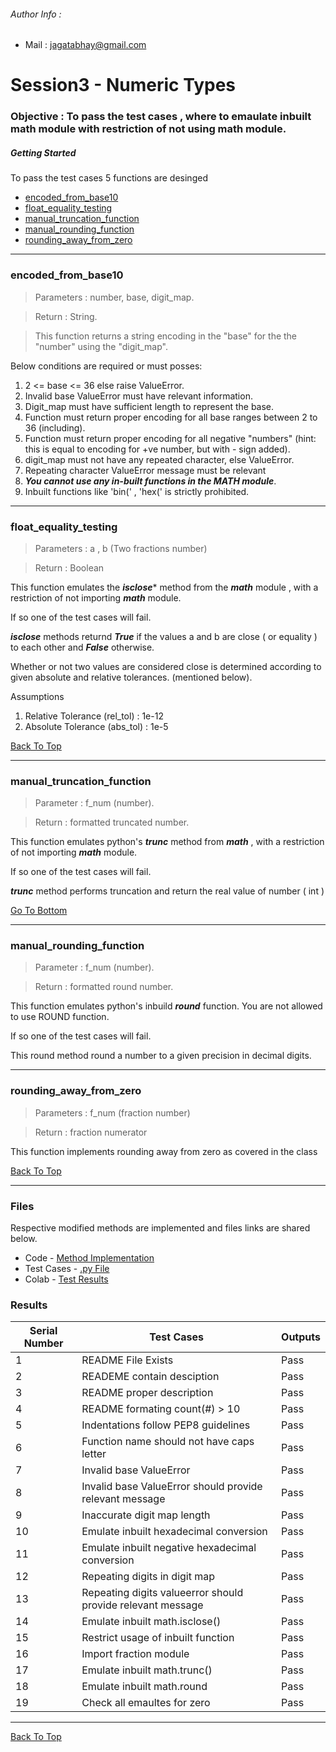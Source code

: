 
  ###### Author Info :
   
- Mail : [jagatabhay@gmail.com](jagatabhay@gmail.com)


# Session3 - Numeric Types
### Objective : To pass the test cases , where to emaulate inbuilt math module with restriction of not using math module.

##### *Getting Started*

To pass the test cases 5 functions are desinged
- [encoded_from_base10](#encoded_from_base10)
- [float_equality_testing](#float_equality_testing)
- [manual_truncation_function](#manual_truncation_function)
- [manual_rounding_function](#manual_rounding_function)
- [rounding_away_from_zero](#rounding_away_from_zero)

---





### encoded_from_base10
> Parameters :  number, base, digit_map. 

> Return : String.

> This function returns a string encoding in the "base" for the the "number" using the "digit_map".


Below conditions are required or must posses:
1. 2 <= base <= 36 else raise ValueError.
1. Invalid base ValueError must have relevant information.
1. Digit_map must have sufficient length to represent the base.
1. Function must return proper encoding for all base ranges between 2 to 36 (including).
1. Function must return proper encoding for all negative "numbers" (hint: this is equal to encoding for +ve number, but with - sign added).
1. digit_map must not have any repeated character, else ValueError.
1. Repeating character ValueError message must be relevant
1. ***You cannot use any in-built functions in the MATH module***.
1. Inbuilt functions like 'bin(' , 'hex(' is strictly prohibited.





---

### float_equality_testing
> Parameters : a , b (Two fractions number)

> Return : Boolean

This function emulates the ***isclose**** method from the ***math*** module , with a restriction of not importing ***math*** module.

If so one of the test cases will fail.

***isclose*** methods returnd ***True*** if the values a and b are close ( or equality ) to each other and ***False*** otherwise.

Whether or not two values are considered close is determined according to given absolute and relative tolerances. (mentioned below).


Assumptions
1. Relative Tolerance (rel_tol) : 1e-12
1. Absolute Tolerance (abs_tol) : 1e-5



[Back To Top](#session3---numeric-types)

---

### manual_truncation_function
> Parameter : f_num (number).

> Return : formatted truncated number.

 This function emulates python's ***trunc*** method from ***math*** , with a restriction of not importing ***math*** module.
 
 If so one of the test cases will fail.
 
 ***trunc***  method performs  truncation and return the real value of number ( int )
 
 
 
 [Go To Bottom](#results)

---


### manual_rounding_function
> Parameter : f_num (number).

> Return : formatted round number.

This function emulates python's inbuild ***round*** function. You are not allowed to use ROUND function.

If so one of the test cases will fail.

This round method round a number to a given precision in decimal digits.


---

### rounding_away_from_zero
> Parameters : f_num (fraction number)

> Return : fraction numerator

This function implements rounding away from zero as covered in the class


[Back To Top](#session3---numeric-types)

---

### Files

Respective modified methods are implemented and files links are shared below.

- Code - [Method Implementation](https://github.com/jagatabhay/EPAi/blob/master/S3/session3.py)
- Test Cases - [.py File](https://github.com/jagatabhay/EPAi/blob/master/S3/test_session3.py)
- Colab -  [Test Results](https://github.com/jagatabhay/EPAi/blob/master/S3/Session_3.ipynb)


### Results
  
 
| Serial Number  | Test Cases | Outputs |
| ------------- | ------------- |-------- |
|  1 | README File Exists  | Pass    |
| 2 |  READEME contain desciption | Pass |
| 3  | README proper description  | Pass    |
| 4 | README formating count(#) > 10  | Pass |
|  5 | Indentations follow PEP8 guidelines | Pass    |
| 6 | Function name should not have caps letter | Pass |
| 7  | Invalid base ValueError   | Pass    |
| 8 | Invalid base ValueError should provide relevant message | Pass |
|  9 | Inaccurate digit map length  | Pass    |
| 10 | Emulate inbuilt hexadecimal conversion | Pass |
| 11  | Emulate inbuilt negative hexadecimal conversion | Pass    |
| 12 |  Repeating digits in digit map | Pass |
| 13 | Repeating digits valueerror should provide relevant message  | Pass    |
| 14 | Emulate inbuilt math.isclose()  | Pass |
| 15 | Restrict usage of inbuilt function  | Pass    |
| 16| Import fraction module | Pass |
| 17 | Emulate inbuilt math.trunc()  | Pass    |
| 18 | Emulate inbuilt math.round  | Pass |
| 19 | Check all emaultes for zero  | Pass    |

 
---



[Back To Top](#session3---numeric-types)
